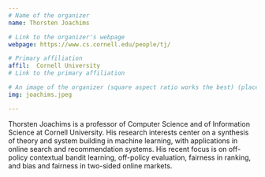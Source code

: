 ```yaml
---
# Name of the organizer
name: Thorsten Joachims

# Link to the organizer's webpage
webpage: https://www.cs.cornell.edu/people/tj/

# Primary affiliation
affil:  Cornell University
# Link to the primary affiliation

# An image of the organizer (square aspect ratio works the best) (place in the `assets/img/organizers` directory)
img: joachims.jpeg

---
```


Thorsten Joachims is a professor of Computer Science and of Information Science at Cornell University. His research interests center on a synthesis of theory and system building in machine learning, with applications in online search and recommendation systems. His recent focus is on off-policy contextual bandit learning, off-policy evaluation, fairness in ranking, and bias and fairness in two-sided online markets.
